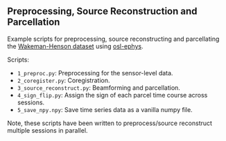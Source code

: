 Preprocessing, Source Reconstruction and Parcellation
-----------------------------------------------------

Example scripts for preprocessing, source reconstructing and parcellating the [Wakeman-Henson dataset](https://openneuro.org/datasets/ds000117/versions/1.0.5) using [osl-ephys](https://github.com/OHBA-analysis/osl-ephys).

Scripts:

- `1_preproc.py`: Preprocessing for the sensor-level data.
- `2_coregister.py`: Coregistration.
- `3_source_reconstruct.py`: Beamforming and parcellation.
- `4_sign_flip.py`: Assign the sign of each parcel time course across sessions.
- `5_save_npy.npy`: Save time series data as a vanilla numpy file.

Note, these scripts have been written to preprocess/source reconstruct multiple sessions in parallel.
